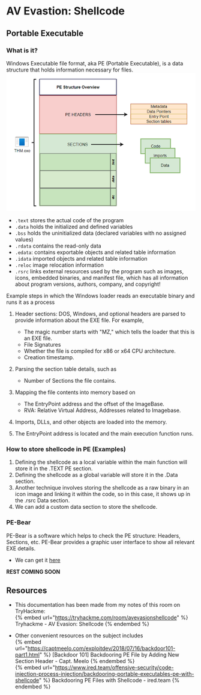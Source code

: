 # AV Evastion: Shellcode

## Portable Executable

### What is it?

Windows Executable file format, aka PE (Portable Executable), is a data structure that holds information necessary for files.  
![PE structure overview](../.res/2022-09-09-10-54-04.png)  

- `.text` stores the actual code of the program
- `.data` holds the initialized and defined variables
- `.bss` holds the uninitialized data (declared variables with no assigned values)
- `.rdata` contains the read-only data
- `.edata`: contains exportable objects and related table information
- `.idata` imported objects and related table information
- `.reloc` image relocation information
- `.rsrc` links external resources used by the program such as images, icons, embedded binaries, and manifest file, which has all information about program versions, authors, company, and copyright!

Example steps in which the Windows loader reads an executable binary and runs it as a process

1. Header sections: DOS, Windows, and optional headers are parsed to provide information about the EXE file. For example,

   - The magic number starts with "MZ," which tells the loader that this is an EXE file.
   - File Signatures
   - Whether the file is compiled for x86 or x64 CPU architecture.
   - Creation timestamp.

2. Parsing the section table details, such as

   - Number of Sections the file contains.

3. Mapping the file contents into memory based on

   - The EntryPoint address and the offset of the ImageBase.
   - RVA: Relative Virtual Address, Addresses related to Imagebase.

4. Imports, DLLs, and other objects are loaded into the memory.
5. The EntryPoint address is located and the main execution function runs.

### How to store shellcode in PE (Examples)

1. Defining the shellcode as a local variable within the main function will store it in the .TEXT PE section.
2. Defining the shellcode as a global variable will store it in the .Data section.
3. Another technique involves storing the shellcode as a raw binary in an icon image and linking it within the code, so in this case, it shows up in the .rsrc Data section.
4. We can add a custom data section to store the shellcode.

### PE-Bear

PE-Bear is a software which helps to check the PE structure: Headers, Sections, etc. PE-Bear provides a graphic user interface to show all relevant EXE details.

- We can get it [here](https://github.com/hasherezade/pe-bear-releases)

**REST COMING SOON**

## Resources

- This documentation has been made from my notes of this room on TryHackme:  
{% embed url="https://tryhackme.com/room/avevasionshellcode" %} Tryhackme - AV Evasion: Shellcode {% endembed %}  

- Other convenient resources on the subject includes  
{% embed url="https://captmeelo.com/exploitdev/2018/07/16/backdoor101-part1.html" %} [Backdoor 101] Backdooring PE File by Adding New Section Header - Capt. Meelo {% endembed %}  
{% embed url="https://www.ired.team/offensive-security/code-injection-process-injection/backdooring-portable-executables-pe-with-shellcode" %} Backdooring PE Files with Shellcode - ired.team {% endembed %}  
